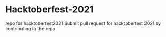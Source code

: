 # Hacktoberfest-2021
repo for hacktoberfest2021
Submit pull request for hacktoberfest 2021 by contributing to the repo
